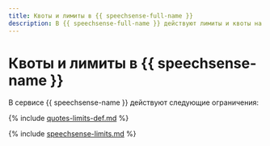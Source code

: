 ```yaml
---
title: Квоты и лимиты в {{ speechsense-full-name }}
description: В {{ speechsense-full-name }} действуют лимиты и квоты на пересчет тегов, поисковую выдачу и срок хранения пользовательских данных. Более подробно об ограничениях в сервисе вы узнаете из данной статьи.
---
```


# Квоты и лимиты в {{ speechsense-name }}

В сервисе {{ speechsense-name }} действуют следующие ограничения:

{% include [quotes-limits-def.md](../../_includes/quotes-limits-def.md) %}

{% include [speechsense-limits.md](../../_includes/speechsense-limits.md) %}
